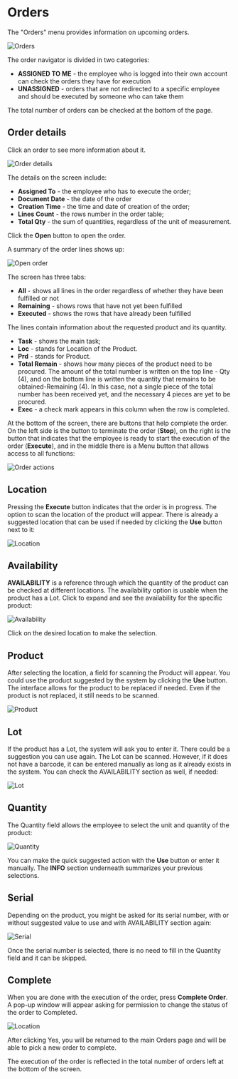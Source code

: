 # Orders

The "Orders" menu provides information on upcoming orders. 

![Orders](pictures/orders.png)

The order navigator is divided in two categories:

-	<b>ASSIGNED TO ME</b> - the employee who is logged into their own account can check the orders they have for execution 
-	<b>UNASSIGNED</b> - orders that are not redirected to a specific employee and should be executed by someone who can take them

The total number of orders can be checked at the bottom of the page.

## Order details

Click an order to see more information about it.

![Order details](pictures/order-details.png)
 
The details on the screen include:

-	<b>Assigned To</b> - the employee who has to execute the order;
-	<b>Document Date</b> - the date of the order
-	<b>Creation Time</b> - the time and date of creation of the order;
-	<b>Lines Count</b> - the rows number in the order table;
-	<b>Total Qty</b> - the sum of quantities, regardless of the unit of measurement.

Click the <b>Open</b> button to open the order.

A summary of the order lines shows up:

![Open order](pictures/open-order.png)

The screen has three tabs:

-	<b>All</b> - shows all lines in the order regardless of whether they have been fulfilled or not
-	<b>Remaining</b> - shows rows that have not yet been fulfilled
-	<b>Executed</b> - shows the rows that have already been fulfilled

The lines contain information about the requested product and its quantity. 

-	<b>Task</b> - shows the main task;
-	<b>Loc</b> - stands for Location of the Product.
-	<b>Prd</b> - stands for Product. 
-	<b>Total Remain</b> - shows how many pieces of the product need to be procured. The amount of the total number is written on the top line - Qty (4), and on the bottom line is written the quantity that remains to be obtained-Remaining (4). In this case, not a single piece of the total number has been received yet, and the necessary 4 pieces are yet to be procured.
-	<b>Еxec</b> - a check mark appears in this column when the row is completed. 

At the bottom of the screen, there are buttons that help complete the order. On the left side is the button to terminate the order (<b>Stop</b>), on the right is the button that indicates that the employee is ready to start the execution of the order (<b>Execute</b>), and in the middle there is a Menu button that allows access to all functions:

![Order actions](pictures/order-actions.png)

## Location

Pressing the <b>Execute</b> button indicates that the order is in progress. The option to scan the location of the product will appear. There is already a suggested location that can be used if needed by clicking the <b>Use</b> button next to it:
 
![Location](pictures/order-location.png)

## Availability

<b>AVAILABILITY</b> is a reference through which the quantity of the product can be checked at different locations. The availability option is usable when the product has a Lot. Click to expand and see the availability for the specific product:

![Availability](pictures/order-availability.png)

Click on the desired location to make the selection.

## Product 

After selecting the location, a field for scanning the Product will appear. You could use the product suggested by the system by clicking the <b>Use</b> button. The interface allows for the product to be replaced if needed. 
Even if the product is not replaced, it still needs to be scanned. 

![Product](pictures/order-product.png)

## Lot

If the product has a Lot, the system will ask you to enter it. There could be a suggestion you can use again. The Lot can be scanned. However, if it does not have a barcode, it can be entered manually as long as it already exists in the system. You can check the AVAILABILITY section as well, if needed:

![Lot](pictures/order-lot.png)

## Quantity

The Quantity field allows the employee to select the unit and quantity of the product:

![Quantity](pictures/order-quantity.png)

You can make the quick suggested action with the <b>Use</b> button or enter it manually. The <b>INFO</b> section underneath summarizes your previous selections.

## Serial

Depending on the product, you might be asked for its serial number, with or without suggested value to use and with AVAILABILITY section again:

![Serial](pictures/order-serial.png)

Once the serial number is selected, there is no need to fill in the Quantity field and it can be skipped.

## Complete

When you are done with the execution of the order, press <b>Complete Order</b>. 
A pop-up window will appear asking for permission to change the status of the order to Completed.

![Location](pictures/order-complete.png)

After clicking Yes, you will be returned to the main Orders page and will be able to pick a new order to complete.

The execution of the order is reflected in the total number of orders left at the bottom of the screen.
